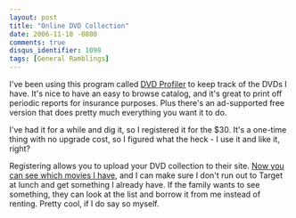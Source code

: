 ```yaml
---
layout: post
title: "Online DVD Collection"
date: 2006-11-10 -0800
comments: true
disqus_identifier: 1098
tags: [General Ramblings]
---
```

I've been using this program called [DVD
Profiler](http://www.intervocative.com/dvdpro/Info.aspx) to keep track
of the DVDs I have. It's nice to have an easy to browse catalog, and
it's great to print off periodic reports for insurance purposes. Plus
there's an ad-supported free version that does pretty much everything
you want it to do.

 I've had it for a while and dig it, so I registered it for the $30.
It's a one-time thing with no upgrade cost, so I figured what the heck -
I use it and like it, right?

 Registering allows you to upload your DVD collection to their site.
[Now you can see which movies I
have](http://www.intervocative.com/dvdcollection.aspx/tillig), and I can
make sure I don't run out to Target at lunch and get something I already
have. If the family wants to see something, they can look at the list
and borrow it from me instead of renting. Pretty cool, if I do say so
myself.
